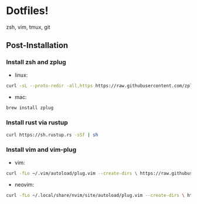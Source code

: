# Dotfiles!
zsh, vim, tmux, git

## Post-Installation

### Install zsh and zplug

* linux:
```bash
curl -sL --proto-redir -all,https https://raw.githubusercontent.com/zplug/installer/master/installer.zsh| zsh
```

* mac:
```bash
brew install zplug
```

### Install rust via rustup

```bash
curl https://sh.rustup.rs -sSf | sh
```

### Install vim and vim-plug
  * vim:

  ```bash
  curl -fLo ~/.vim/autoload/plug.vim --create-dirs \ https://raw.githubusercontent.com/junegunn/vim-plug/master/plug.vim
  ```

  * neovim:

  ```bash
  curl -fLo ~/.local/share/nvim/site/autoload/plug.vim --create-dirs \ https://raw.githubusercontent.com/junegunn/vim-plug/master/plug.vim
  ```
